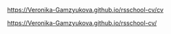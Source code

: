 https://Veronika-Gamzyukova.github.io/rsschool-cv/cv


https://Veronika-Gamzyukova.github.io/rsschool-cv/
